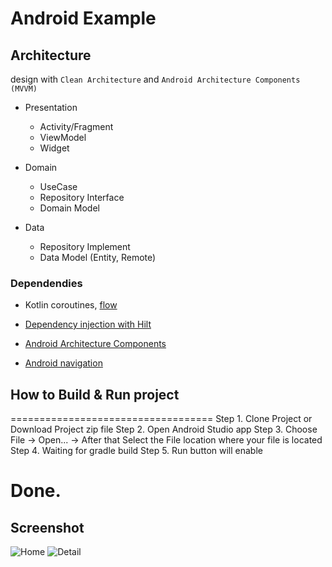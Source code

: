 # Android Example

## Architecture
design with `Clean Architecture` and `Android Architecture Components (MVVM)`

- Presentation
    - Activity/Fragment
    - ViewModel
    - Widget

- Domain
    - UseCase
    - Repository Interface
    - Domain Model

- Data
    - Repository Implement
    - Data Model (Entity, Remote)
   
### Dependendies

- Kotlin coroutines, [flow](https://kotlinlang.org/docs/reference/coroutines/flow.html)

- [Dependency injection with Hilt](https://developer.android.com/training/dependency-injection/hilt-android)

- [Android Architecture Components](https://developer.android.com/topic/libraries/architecture)

- [Android navigation](https://developer.android.com/guide/navigation)

## How to Build & Run project
  ===================================
  Step 1. Clone Project or Download Project zip file 
  Step 2. Open Android Studio app
  Step 3. Choose File -> Open... -> After that Select the File location where your file is located
  Step 4. Waiting for gradle build
  Step 5. Run button will enable
  
  Done.
  ===================================

## Screenshot

![Home](/assets/ss1.png "SS1") ![Detail](/assets/ss2.png "SS1")